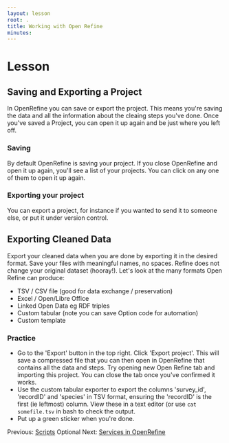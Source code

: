 ```yaml
---
layout: lesson
root: .
title: Working with Open Refine
minutes: 
---
```


# Lesson

## Saving and Exporting a Project

In OpenRefine you can save or export the project. This means you're saving the data and all the 
information about the cleaing steps you've done. Once you've saved a Project, you can
open it up again and be just where you left off.

### Saving

By default OpenRefine is saving your project. If you close OpenRefine and open it up again,
you'll see a list of your projects. You can click on any one of them to open it up again.

### Exporting your project

You can export a project, for instance if you wanted to send it to someone else, or put it under version control.

## Exporting Cleaned Data 

Export your cleaned data when you are done by exporting it in the desired format. Save your files with meaningful names, no spaces. Refine does not change your original dataset (hooray!). Let's look at the many formats Open Refine can produce:

  * TSV / CSV file (good for data exchange / preservation)
  * Excel / Open/Libre Office
  * Linked Open Data eg RDF triples
  * Custom tabular (note you can save Option code for automation)
  * Custom template

### Practice
  - Go to the 'Export' button in the top right. Click 'Export project'. This will save a compressed file that you can then open in OpenRefine that contains all the data and steps. Try opening new Open Refine tab and importing this project. You can close the tab once you've confirmed it works.
- Use the custom tabular exporter to export the columns 'survey_id', 'recordID' and 'species' in TSV format, ensuring the 'recordID' is the first (ie leftmost) column. View these in a text editor (or use ```cat somefile.tsv``` in bash to check the output.
- Put up a green sticker when you're done.


Previous: [Scripts](02-scripts.html) Optional Next: [Services in OpenRefine](04-services.html)
